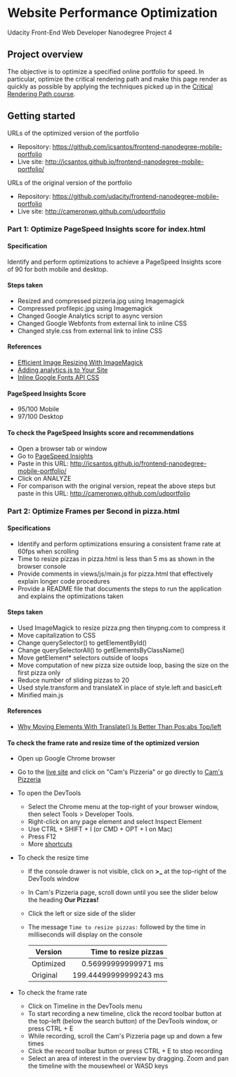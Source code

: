 # Website Performance Optimization
Udacity Front-End Web Developer Nanodegree Project 4

## Project overview

The objective is to optimize a specified online portfolio for speed. In particular, optimize the critical rendering path and make this page render as quickly as possible by applying the techniques picked up in the [Critical Rendering Path course](https://www.udacity.com/course/ud884).

## Getting started

URLs of the optimized version of the portfolio
* Repository: https://github.com/icsantos/frontend-nanodegree-mobile-portfolio
* Live site: http://icsantos.github.io/frontend-nanodegree-mobile-portfolio/

URLs of the original version of the portfolio
* Repository: https://github.com/udacity/frontend-nanodegree-mobile-portfolio
* Live site: http://cameronwp.github.com/udportfolio

### Part 1: Optimize PageSpeed Insights score for index.html

#### Specification
Identify and perform optimizations to achieve a PageSpeed Insights score of 90 for both mobile and desktop.

#### Steps taken
* Resized and compressed pizzeria.jpg using Imagemagick
* Compressed profilepic.jpg using Imagemagick
* Changed Google Analytics script to async version
* Changed Google Webfonts from external link to inline CSS
* Changed style.css from external link to inline CSS

#### References
* [Efficient Image Resizing With ImageMagick](http://www.smashingmagazine.com/2015/06/efficient-image-resizing-with-imagemagick/)
* [Adding analytics.js to Your Site](https://developers.google.com/analytics/devguides/collection/analyticsjs/?hl=en)
* [Inline Google Fonts API CSS](https://developers.google.com/speed/pagespeed/module/filter-css-inline-google-fonts)

#### PageSpeed Insights Score
* 95/100 Mobile
* 97/100 Desktop

#### To check the PageSpeed Insights score and recommendations
* Open a browser tab or window
* Go to [PageSpeed Insights](https://developers.google.com/speed/pagespeed/insights/)
* Paste in this URL: http://icsantos.github.io/frontend-nanodegree-mobile-portfolio/
* Click on ANALYZE
* For comparison with the original version, repeat the above steps but paste in this URL: http://cameronwp.github.com/udportfolio

### Part 2: Optimize Frames per Second in pizza.html

#### Specifications
* Identify and perform optimizations ensuring a consistent frame rate at 60fps when scrolling
* Time to resize pizzas in pizza.html is less than 5 ms as shown in the browser console
* Provide comments in views/js/main.js for pizza.html that effectively explain longer code procedures
* Provide a README file that documents the steps to run the application and explains the optimizations taken

#### Steps taken
* Used ImageMagick to resize pizza.png then tinypng.com to compress it
* Move capitalization to CSS
* Change querySelector() to getElementById()
* Change querySelectorAll() to getElementsByClassName()
* Move getElement* selectors outside of loops
* Move computation of new pizza size outside loop, basing the size on the first pizza only
* Reduce number of sliding pizzas to 20
* Used style.transform and translateX in place of style.left and basicLeft
* Minified main.js

#### References
* [Why Moving Elements With Translate() Is Better Than Pos:abs Top/left](http://www.paulirish.com/2012/why-moving-elements-with-translate-is-better-than-posabs-topleft/)

#### To check the frame rate and resize time of the optimized version
* Open up Google Chrome browser
* Go to the [live site]( http://icsantos.github.io/frontend-nanodegree-mobile-portfolio/) and click on "Cam's Pizzeria" or go directly to [Cam's Pizzeria](http://icsantos.github.io/frontend-nanodegree-mobile-portfolio/views/pizza.html)
* To open the DevTools
  - Select the Chrome menu at the top-right of your browser window, then select Tools > Developer Tools.
  - Right-click on any page element and select Inspect Element
  - Use CTRL + SHIFT + I (or CMD + OPT + I on Mac)
  - Press F12
  - More [shortcuts](https://developers.google.com/web/tools/iterate/inspect-styles/shortcuts)
* To check the resize time
  - If the console drawer is not visible, click on **>_** at the top-right of the DevTools window
  - In Cam's Pizzeria page, scroll down until you see the slider below the heading **Our Pizzas!**
  - Click the left or size side of the slider
  - The message `Time to resize pizzas:` followed by the time in milliseconds will display on the console

    | Version    | Time to resize pizzas |
    | ---------- | ---------------------:|
    | Optimized  |   0.56999999999971 ms |
    | Original   | 199.44499999999243 ms |

* To check the frame rate
  - Click on Timeline in the DevTools menu
  - To start recording a new timeline, click the record toolbar button at the top-left (below the search button) of the DevTools window, or press CTRL + E
  - While recording, scroll the Cam's Pizzeria page up and down a few times
  - Click the record toolbar button or press CTRL + E to stop recording
  - Select an area of interest in the overview by dragging.  Zoom and pan the timeline with the mousewheel or WASD keys
